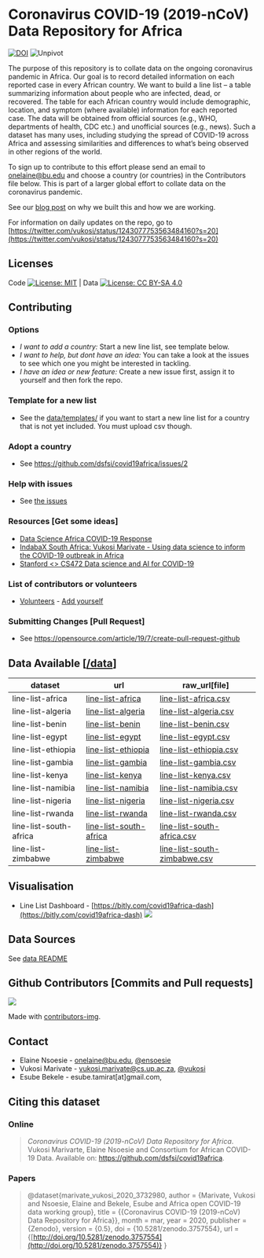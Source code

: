 # Coronavirus COVID-19 (2019-nCoV) Data Repository for Africa

[![DOI](https://zenodo.org/badge/DOI/10.5281/zenodo.3757554.svg)](https://doi.org/10.5281/zenodo.3757554)
![Unpivot](https://github.com/dsfsi/covid19africa/workflows/Unpivot/badge.svg)

The purpose of this repository is to collate data on the ongoing coronavirus pandemic in Africa. Our goal is to record detailed information on each reported case in every African country. We want to build a line list – a table summarizing information about people who are infected, dead, or recovered. The table for each African country would include demographic, location, and  symptom (where available) information for each reported case. The data will be obtained from official sources (e.g., WHO, departments of health, CDC etc.) and unofficial sources (e.g., news). Such a dataset has many uses, including studying the spread of COVID-19 across Africa and assessing similarities and differences to what’s being observed in other regions of the world.

To sign up to contribute to this effort please send an email to onelaine@bu.edu and choose a country (or countries) in the  Contributors file below. This is part of a larger global effort to collate data on the coronavirus pandemic. 

See our [blog post](https://dsfsi.github.io/blog/covida19africa-call-to-action/) on why we built this and how we are working.

For information on daily updates on the repo, go to [https://twitter.com/vukosi/status/1243077753563484160?s=20](https://twitter.com/vukosi/status/1243077753563484160?s=20)


## Licenses

Code [![License: MIT](https://img.shields.io/badge/License-MIT-yellow.svg)](https://opensource.org/licenses/MIT)  | Data [![License: CC BY-SA 4.0](https://img.shields.io/badge/License-CC%20BY--SA%204.0-lightgrey.svg)](https://creativecommons.org/licenses/by-sa/4.0/)


## Contributing

### Options
* *I want to add a country:* Start a new line list, see template below. 
* *I want to help, but dont have an idea:* You can take a look at the issues to see which one you might be interested in tackling.
* *I have an idea or new feature:* Create a new issue first, assign it to yourself and then fork the repo. 

### Template for a new list
* See the [data/templates/](data/templates/) if you want to start a new line list for a country that is not yet included. You must upload csv though. 

### Adopt a country
* See https://github.com/dsfsi/covid19africa/issues/2

### Help with issues
* See [the issues](https://github.com/dsfsi/covid19africa/issues/)

### Resources [Get some ideas]
* [Data Science Africa COVID-19 Response](https://www.youtube.com/watch?v=9o0sa7gypMc)
* [IndabaX South Africa: Vukosi Marivate - Using data science to inform the COVID-19 outbreak in Africa](https://www.youtube.com/watch?v=DZOpypSA85I)
* [Stanford <> CS472 Data science and AI for COVID-19](https://sites.google.com/view/data-science-covid-19)

### List of contributors or volunteers
* [Volunteers](https://docs.google.com/spreadsheets/d/e/2PACX-1vQqTAOlKYALSBQ5HvHjR1RSkl-W4yV14el2kO_ffC2ISXlVvjN5Hl-9vrF2Ug6kdxy90AX0FolpxUzf/pubhtml?gid=0&single=true) - [Add yourself](https://github.com/dsfsi/covid19africa/issues/2)


### Submitting Changes [Pull Request]
* See https://opensource.com/article/19/7/create-pull-request-github

## Data Available [[/data](/data)]

| dataset         | url | raw_url[file] |
|-----------------|-----|---------------|
|    line-list-africa             |  [line-list-africa](data/line_lists/line-list-africa.csv)   |       [line-list-africa.csv](https://raw.githubusercontent.com/dsfsi/covid19africa/master/data/line_lists/line-list-africa.csv)        |
|    line-list-algeria            |  [line-list-algeria](data/line_lists/line-list-algeria.csv)   |       [line-list-algeria.csv](https://raw.githubusercontent.com/dsfsi/covid19africa/master/data/line_lists/line-list-algeria.csv)        |
|    line-list-benin          |  [line-list-benin](data/line_lists/line-list-benin.csv)   |       [line-list-benin.csv](https://raw.githubusercontent.com/dsfsi/covid19africa/master/data/line_lists/line-list-benin.csv)        |
|    line-list-egypt           |  [line-list-egypt](data/line_lists/line-list-egypt.csv)   |       [line-list-egypt.csv](https://raw.githubusercontent.com/dsfsi/covid19africa/master/data/line_lists/line-list-egypt.csv)        |
|    line-list-ethiopia            |  [line-list-ethiopia](data/line_lists/line-list-ethiopia.csv)   |       [line-list-ethiopia.csv](https://raw.githubusercontent.com/dsfsi/covid19africa/master/data/line_lists/line-list-ethiopia.csv)        |
|    line-list-gambia             |  [line-list-gambia](data/line_lists/line-list-gambia.csv)   |       [line-list-gambia.csv](https://raw.githubusercontent.com/dsfsi/covid19africa/master/data/line_lists/line-list-gambia.csv)        |
|    line-list-kenya             |  [line-list-kenya](data/line_lists/line-list-kenya.csv)   |       [line-list-kenya.csv](https://raw.githubusercontent.com/dsfsi/covid19africa/master/data/line_lists/line-list-kenya.csv)        |
|    line-list-namibia             |  [line-list-namibia](data/line_lists/line-list-namibia.csv)   |       [line-list-namibia.csv](https://raw.githubusercontent.com/dsfsi/covid19africa/master/data/line_lists/line-list-namibia.csv)        |
|    line-list-nigeria             |  [line-list-nigeria](data/line_lists/line-list-nigeria.csv)   |       [line-list-nigeria.csv](https://raw.githubusercontent.com/dsfsi/covid19africa/master/data/line_lists/line-list-nigeria.csv)        |
|    line-list-rwanda             |  [line-list-rwanda](data/line_lists/line-list-rwanda.csv)   |       [line-list-rwanda.csv](https://raw.githubusercontent.com/dsfsi/covid19africa/master/data/line_lists/line-list-rwanda.csv)        |
|    line-list-south-africa            |  [line-list-south-africa](data/line_lists/line-list-south-africa.csv)   |       [line-list-south-africa.csv](https://raw.githubusercontent.com/dsfsi/covid19africa/master/data/line_lists/line-list-south-africa.csv)        |
|    line-list-zimbabwe            |  [line-list-zimbabwe](data/line_lists/line-list-zimbabwe.csv)   |       [line-list-south-zimbabwe.csv](https://raw.githubusercontent.com/dsfsi/covid19africa/master/data/line_lists/line-list-zimbabwe.csv)        |
## Visualisation
* Line List Dashboard - [https://bitly.com/covid19africa-dash](https://bitly.com/covid19africa-dash)
![](https://github.com/dsfsi/covid19africa/raw/master/visualization/dash_screenshot.png)
## Data Sources

See [data README](data/README.md)

## Github Contributors [Commits and Pull requests]
<a href="https://github.com/dsfsi/covid19africa/graphs/contributors">
  <img src="https://contributors-img.web.app/image?repo=dsfsi/covid19africa" />
</a>

Made with [contributors-img](https://contributors-img.web.app).

## Contact
* Elaine Nsoesie - onelaine@bu.edu, [@ensoesie](https://twitter.com/ensoesie)
* Vukosi Marivate - vukosi.marivate@cs.up.ac.za, [@vukosi](https://twitter.com/vukosi)
* Esube Bekele - esube.tamirat[at]gmail.com, 

## Citing this dataset

### Online
> *Coronavirus COVID-19 (2019-nCoV) Data Repository for Africa*. Vukosi Marivarte, Elaine Nsoesie and Consortium for African COVID-19 Data. Available on: https://github.com/dsfsi/covid19africa.

### Papers

> @dataset{marivate_vukosi_2020_3732980,
  author       = {Marivate, Vukosi and
                  Nsoesie, Elaine and Bekele, Esube and
                  Africa open COVID-19 data working group},
  title        = {{Coronavirus COVID-19 (2019-nCoV) Data Repository 
                   for Africa}},
  month        = mar,
  year         = 2020,
  publisher    = {Zenodo},
  version      = {0.5},
  doi          = {10.5281/zenodo.3757554},
  url          = {[http://doi.org/10.5281/zenodo.3757554](http://doi.org/10.5281/zenodo.3757554)}
}


